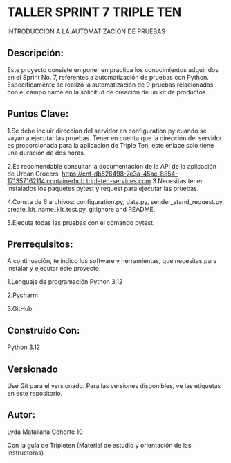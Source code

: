
# TALLER SPRINT 7 TRIPLE TEN 
INTRODUCCION A LA AUTOMATIZACION DE PRUEBAS



## Descripción:

Este proyecto consiste en poner en practica los conocimientos adquiridos en el Sprint No. 7, referentes a automatización de pruebas con Python. Específicamente se realizó la automatización de 9 pruebas relacionadas con el campo name en la solicitud de creación de un kit de productos.



## Puntos Clave:


1.Se debe incluir dirección del servidor en configuration.py cuando se vayan a ejecutar las pruebas. Tener en cuenta que la dirección del servidor es proporcionada para la aplicación de Triple Ten, este enlace solo tiene una duración de dos horas.

2.Es recomendable consultar la documentación de la API de la aplicación de Urban Grocers: https://cnt-db526498-7e3a-45ac-8854-171357162114.containerhub.tripleten-services.com
3.Necesitas tener instalados los paquetes pytest y request para ejecutar las pruebas.

4.Consta de 6 archivos: configuration.py, data.py, sender_stand_request.py, create_kit_name_kit_test.py, gitignore and README.

5.Ejecuta todas las pruebas con el comando pytest.


## Prerrequisitos:

A continuación, te indico los software y herramientas, que necesitas para instalar y ejecutar este proyecto:

1.Lenguaje de programación Python 3.12

2.Pycharm

3.GitHub


## Construido Con:

Python  3.12

## Versionado

Use Git para el versionado. Para las versiones disponibles, ve las etiquetas en este repositorio.


## Autor: 

Lyda Matallana Cohorte 10

Con la guía de Tripleten (Material de estudio y orientación de las Instructoras)




